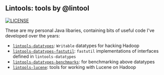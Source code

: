Lintools: tools by @lintool 
---------------------------
[![LICENSE](https://img.shields.io/badge/license-Apache-blue.svg?style=flat-square)](./LICENSE)

These are my personal Java libaries, containing bits of useful code I've developed over the years:

+ [`lintools-datatypes`](lintools-datatypes/): `Writable` datatypes for hacking Hadoop
+ [`lintools-datatypes-fastutil`](lintools-datatypes-fastutil/): `fastutil` implementations of interfaces defined in `lintools-datatypes`
+ [`lintools-datatypes-benchmarks`](lintools-datatypes-benchmarks/): for benchmarking above datatypes
+ [`lintools-lucene`](lintools-lucene/): tools for working with Lucene on Hadoop
